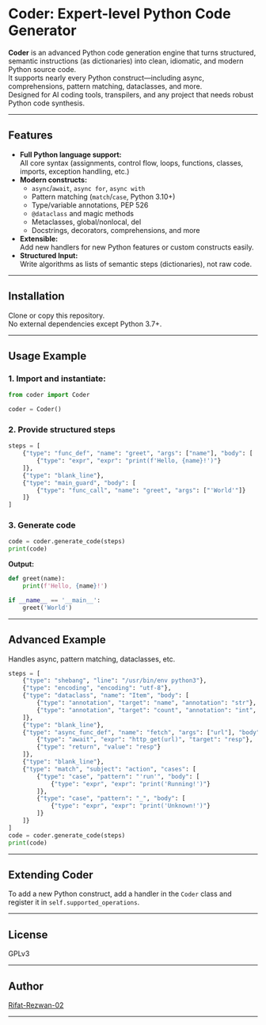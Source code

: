 # Coder: Expert-level Python Code Generator

**Coder** is an advanced Python code generation engine that turns structured, semantic instructions (as dictionaries) into clean, idiomatic, and modern Python source code.  
It supports nearly every Python construct—including async, comprehensions, pattern matching, dataclasses, and more.  
Designed for AI coding tools, transpilers, and any project that needs robust Python code synthesis.

---

## Features

- **Full Python language support:**  
  All core syntax (assignments, control flow, loops, functions, classes, imports, exception handling, etc.)
- **Modern constructs:**  
  - `async`/`await`, `async for`, `async with`
  - Pattern matching (`match`/`case`, Python 3.10+)
  - Type/variable annotations, PEP 526
  - `@dataclass` and magic methods
  - Metaclasses, global/nonlocal, del
  - Docstrings, decorators, comprehensions, and more
- **Extensible:**  
  Add new handlers for new Python features or custom constructs easily.
- **Structured Input:**  
  Write algorithms as lists of semantic steps (dictionaries), not raw code.

---

## Installation

Clone or copy this repository.  
No external dependencies except Python 3.7+.

---

## Usage Example

### 1. Import and instantiate:

```python
from coder import Coder

coder = Coder()
```

### 2. Provide structured steps

```python
steps = [
    {"type": "func_def", "name": "greet", "args": ["name"], "body": [
        {"type": "expr", "expr": "print(f'Hello, {name}!')"}
    ]},
    {"type": "blank_line"},
    {"type": "main_guard", "body": [
        {"type": "func_call", "name": "greet", "args": ["'World'"]}
    ]}
]
```

### 3. Generate code

```python
code = coder.generate_code(steps)
print(code)
```

**Output:**
```python
def greet(name):
    print(f'Hello, {name}!')

if __name__ == '__main__':
    greet('World')
```

---

## Advanced Example

Handles async, pattern matching, dataclasses, etc.

```python
steps = [
    {"type": "shebang", "line": "/usr/bin/env python3"},
    {"type": "encoding", "encoding": "utf-8"},
    {"type": "dataclass", "name": "Item", "body": [
        {"type": "annotation", "target": "name", "annotation": "str"},
        {"type": "annotation", "target": "count", "annotation": "int", "value": 0}
    ]},
    {"type": "blank_line"},
    {"type": "async_func_def", "name": "fetch", "args": ["url"], "body": [
        {"type": "await", "expr": "http_get(url)", "target": "resp"},
        {"type": "return", "value": "resp"}
    ]},
    {"type": "blank_line"},
    {"type": "match", "subject": "action", "cases": [
        {"type": "case", "pattern": "'run'", "body": [
            {"type": "expr", "expr": "print('Running!')"}
        ]},
        {"type": "case", "pattern": "_", "body": [
            {"type": "expr", "expr": "print('Unknown!')"}
        ]}
    ]}
]
code = coder.generate_code(steps)
print(code)
```

---

## Extending Coder

To add a new Python construct, add a handler in the `Coder` class and register it in `self.supported_operations`.

---

## License

GPLv3

---

## Author

[Rifat-Rezwan-02](https://github.com/Rifat-Rezwan-02)

---
